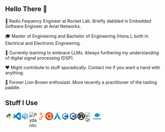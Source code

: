 ## Hello There 👋

💼 Radio Fequency Engineer at Rocket Lab.  Briefly dabbled in Embedded Software Engineer at Aviat Networks.

🎓 Master of Engineering and Bachelor of Engineering (Hons.), both in Electrical and Electronic Engineering.

🧠 Currently learning to embrace LLMs.  Always furthering my understanding of digital signal processing (DSP).

❤️ Might contribute to stuff sporadically.  Contact me if you want a hand with anything.

🍺 Former Lion Brown enthusiast.  More recently a practitioner of the tasting paddle.


## Stuff I Use

<a href="https://www.python.org/" ><img align="left" alt="Python" width="26px" src="https://raw.githubusercontent.com/github/explore/main/topics/python/python.png" /></a>
<a href="https://code.visualstudio.com/" ><img align="left" alt="VS Code" width="26px" src="https://raw.githubusercontent.com/github/explore/main/topics/visual-studio-code/visual-studio-code.png" /></a>
<a href="https://numpy.org/" ><img align="left" alt="NumPy" width="26px" src="https://raw.githubusercontent.com/github/explore/main/topics/numpy/numpy.png" /></a>
<a href="https://github.com/samuelcolvin/pydantic/"><img align="left" alt="Pydantic" width="26px" src="https://raw.githubusercontent.com/samuelcolvin/pydantic/master/docs/favicon.png" /></a>
<a href="https://www.gnuradio.org/" ><img align="left" alt="GNURadio" width="26px" src="https://raw.githubusercontent.com/gnuradio/gnuradio/main/grc/gui/icon.png" /></a>
<a href="https://ubuntu.com/" ><img align="left" alt="Ubuntu" width="26px" src="https://raw.githubusercontent.com/github/explore/main/topics/ubuntu/ubuntu.png" /></a>
<a href="https://archlinux.org/" ><img align="left" alt="Archlinux" width="26px" src="https://raw.githubusercontent.com/github/explore/main/topics/archlinux/archlinux.png" /></a>
<img align="left" alt="C" width="26px" src="https://raw.githubusercontent.com/github/explore/main/topics/c/c.png" />
<img align="left" alt="C++" width="26px" src="https://raw.githubusercontent.com/github/explore/main/topics/cpp/cpp.png" />
<img align="left" alt="Rust" width="26px" src="https://github.com/github/explore/blob/main/topics/rust/rust.png" />
<img align="left" alt="Qt" width="26px" src="https://avatars.githubusercontent.com/u/159455?s=200&v=4" />
<img align="left" alt="Docker" width="26px" src="https://raw.githubusercontent.com/github/explore/main/topics/docker/docker.png" />

<br />

